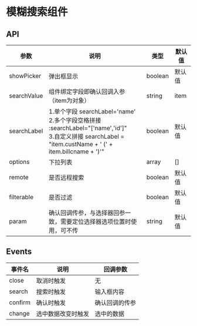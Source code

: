 # 模糊搜索组件
<script setup>
    import demo from './demo.vue'
</script>
<demo/>

## API
参数     | 说明 | 类型 | 默认值
----------- | --------------|---------------|-----------------
showPicker     | 弹出框显示 | boolean | 默认值
searchValue     | 组件绑定字段即确认回调入参（item为对象） | string | item
searchLabel     | 1.单个字段 searchLabel='name'<br/>2.多个字段空格拼接 :searchLabel="['name','id']"<br/>3.自定义拼接 searchLabel = "item.custName + ' (' + item.billcname + ')'" | boolean | 默认值
options     | 下拉列表 | array | []
remote     | 是否远程搜索 | boolean | 默认值
filterable     | 是否过滤 | boolean | 默认值
param     | 确认回调传参，与选择器回参一致，需要定位选择器选项位置时使<br/>用，可不传 | string | 默认值

## Events
事件名     | 说明 | 回调参数
----------- | --------------|---------------
close     | 取消时触发 | 无
search     | 搜索时触发 |输入框内容
confirm     | 确认时触发 | 确认回调的传参
change     | 选中数据改变时触发 | 选中的数据
      